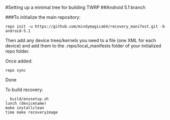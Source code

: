#Setting up a minimal tree for building TWRP
##Android 5.1 branch

###To initialize the main repository:

````
repo init -u https://github.com/mindymagica64/recovery_manifest.git -b android-5.1
````
Then add any device trees/kernels you need to a file (one XML for each device) and add them to the .repo/local_manifests folder of your initialized repo folder.

Once added:
````
repo sync
````
Done

To build recovery:
````
. build/envsetup.sh
lunch (devicename)
make installclean
time make recoveryimage
````
